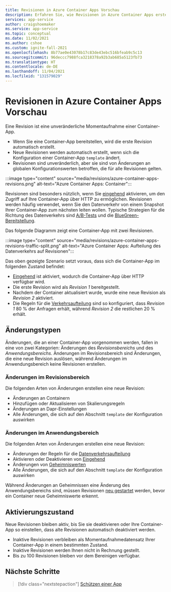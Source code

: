 ```yaml
---
title: Revisionen in Azure Container Apps Vorschau
description: Erfahren Sie, wie Revisionen in Azure Container Apps erstellt werden.
services: app-service
author: craigshoemaker
ms.service: app-service
ms.topic: conceptual
ms.date: 11/02/2021
ms.author: cshoe
ms.custom: ignite-fall-2021
ms.openlocfilehash: 8b77ae0e43078b17c83de43ebc516bfeab9c5c13
ms.sourcegitcommit: 96deccc7988fca3218378a92b3ab685a5123fb73
ms.translationtype: HT
ms.contentlocale: de-DE
ms.lasthandoff: 11/04/2021
ms.locfileid: "131579029"
---
```

# <a name="revisions-in-azure-container-apps-preview"></a>Revisionen in Azure Container Apps Vorschau

Eine Revision ist eine unveränderliche Momentaufnahme einer Container-App.

- Wenn Sie eine Container-App bereitstellen, wird die erste Revision automatisch erstellt.
- Neue Revisionen werden automatisch erstellt, wenn sich die Konfiguration einer Container-App `template` ändert.
- Revisionen sind unveränderlich, aber sie sind von Änderungen an globalen Konfigurationswerten betroffen, die für alle Revisionen gelten.

:::image type="content" source="media/revisions/azure-container-apps-revisions.png" alt-text="Azure Container Apps: Container":::

Revisionen sind besonders nützlich, wenn Sie [eingehend](ingress.md) aktivieren, um den Zugriff auf Ihre Container-App über HTTP zu ermöglichen.  Revisionen werden häufig verwendet, wenn Sie den Datenverkehr von einem Snapshot Ihrer Container-App zum nächsten leiten wollen. Typische Strategien für die Richtung des Datenverkehrs sind [A/B-Tests](https://wikipedia.org/wiki/A/B_testing) und die [BlueGreen-Bereitstellung](https://martinfowler.com/bliki/BlueGreenDeployment.html).

Das folgende Diagramm zeigt eine Container-App mit zwei Revisionen.

:::image type="content" source="media/revisions/azure-container-apps-revisions-traffic-split.png" alt-text="Azure Container Apps: Aufteilung des Datenverkehrs auf Revisionen":::

Das oben gezeigte Szenario setzt voraus, dass sich die Container-App im folgenden Zustand befindet:

- [Eingehend](ingress.md) ist aktiviert, wodurch die Container-App über HTTP verfügbar wird.
- Die erste Revision wird als _Revision 1_ bereitgestellt.
- Nachdem der Container aktualisiert wurde, wurde eine neue Revision als _Revision 2_ aktiviert.
- Die Regeln für die [Verkehrsaufteilung](revisions-manage.md#traffic-splitting) sind so konfiguriert, dass _Revision 1_ 80 % der Anfragen erhält, während _Revision 2_ die restlichen 20 % erhält.

## <a name="change-types"></a>Änderungstypen

Änderungen, die an einer Container-App vorgenommen werden, fallen in eine von zwei Kategorien: Änderungen des *Revisionsbereichs* und des *Anwendungsbereichs*. Änderungen im Revisionsbereich sind Änderungen, die eine neue Revision auslösen, während Änderungen im Anwendungsbereich keine Revisionen erstellen.

### <a name="revision-scope-changes"></a>Änderungen im Revisionsbereich

Die folgenden Arten von Änderungen erstellen eine neue Revision:

- Änderungen an Containern
- Hinzufügen oder Aktualisieren von Skalierungsregeln
- Änderungen an Dapr-Einstellungen
- Alle Änderungen, die sich auf den Abschnitt `template` der Konfiguration auswirken

### <a name="application-scope-changes"></a>Änderungen im Anwendungsbereich

Die folgenden Arten von Änderungen erstellen eine neue Revision:

- Änderungen der Regeln für die [Datenverkehrsaufteilung](revisions-manage.md#traffic-splitting)
- Aktivieren oder Deaktivieren von [Eingehend](ingress.md)
- Änderungen von [Geheimniswerten](secure-app.md)
- Alle Änderungen, die sich auf den Abschnitt `template` der Konfiguration auswirken

Während Änderungen an Geheimnissen eine Änderung des Anwendungsbereichs sind, müssen Revisionen [neu gestartet](revisions.md) werden, bevor ein Container neue Geheimniswerte erkennt.

## <a name="activation-state"></a>Aktivierungszustand

Neue Revisionen bleiben aktiv, bis Sie sie deaktivieren oder Ihre Container-App so einstellen, dass alte Revisionen automatisch deaktiviert werden.

- Inaktive Revisionen verbleiben als Momentaufnahmedatensatz Ihrer Container-App in einem bestimmten Zustand.
- Inaktive Revisionen werden Ihnen nicht in Rechnung gestellt.
- Bis zu 100 Revisionen bleiben vor dem Bereinigen verfügbar.

## <a name="next-steps"></a>Nächste Schritte

> [!div class="nextstepaction"]
> [Schützen einer App](get-started.md)
